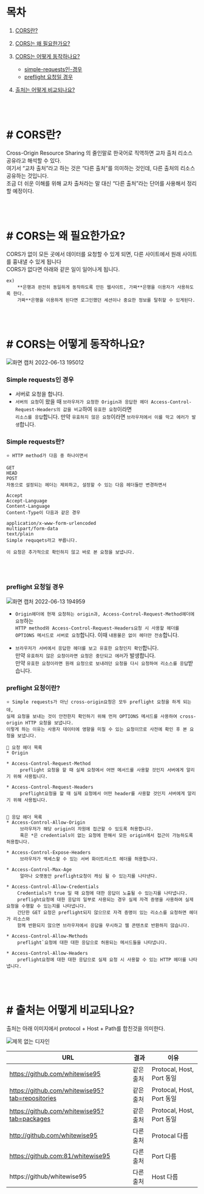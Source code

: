 # 목차  

1) [CORS란?](#-cors란)
2) [CORS는 왜 필요한가요?](#-cors는-왜-필요한가요)
3) [CORS는 어떻게 동작하나요?](#-cors는-어떻게-동작하나요)
     - [simple-requests인-경우](#simple-requests인-경우)
     - [preflight 요청일 경우 ](#preflight-요청일-경우)

4) [출처는 어떻게 비교되나요?](#-출처는-어떻게-비교되나요)



<br>
<br>

# # CORS란?
Cross-Origin Resource Sharing 의 줄인말로 한국어로 직역하면 교차 출처 리소스 공유라고 해석할 수 있다.  
여기서 “교차 출처”라고 하는 것은 “다른 출처”를 의미하는 것인데, 다른 출처의 리소스 공유하는 것입니다.  
조금 더 쉬운 이해를 위해 교차 출처라는 말 대신 “다른 출처”라는 단어를 사용해서 정리 할 예정이다.  


<br>
<br>


# # CORS는 왜 필요한가요?
CORS가 없이 모든 곳에서 데이터를 요청할 수 있게 되면, 다른 사이트에서 원래 사이트를 흉내낼 수 있게 됩니다  
CORS가 없다면 아래와 같은 일이 일어나게 됩니다.  
```
ex) 
    **은행과 완전히 동일하게 동작하도록 만든 웹사이트, 가짜**은행을 이용자가 사용하도록 한다.
    가짜**은행을 이용하게 된다면 로그인했던 세션이나 중요한 정보를 탈취할 수 있게된다.
```


<br>
<br>

# # CORS는 어떻게 동작하나요?

![화면 캡처 2022-06-13 195012](https://user-images.githubusercontent.com/81284265/173338229-b959cead-cc0a-4b05-ac1a-6a4175c5da40.png)  

### Simple requests인 경우
- 서버로 요청을 합니다.
- `서버의 요청`이 왔을 때 `브라우저가 요청한 Origin과 응답한 헤더 Access-Control-Request-Headers의 값을 비교`하여 `유효한 요청`이라면  
`리소스를 응답`합니다. 만약 `유효하지 않은 요청`이라면 `브라우저에서 이를 막고 에러가 발생`합니다.

### Simple requests란?
```
⭐️ HTTP method가 다음 중 하나이면서

GET
HEAD
POST
자동으로 설정되는 헤더는 제외하고, 설정할 수 있는 다음 헤더들만 변경하면서

Accept
Accept-Language
Content-Language
Content-Type이 다음과 같은 경우

application/x-www-form-urlencoded
multipart/form-data
text/plain
Simple requqets라고 부릅니다. 

이 요청은 추가적으로 확인하지 않고 바로 본 요청을 보냅니다.
```


<br>
<br>

### preflight 요청일 경우  

![화면 캡처 2022-06-13 194959](https://user-images.githubusercontent.com/81284265/173338220-4042da41-6410-4574-85b4-0878ddf5b543.png)  

- `Origin헤더에 현재 요청하는 origin과, Access-Control-Request-Method헤더에 요청`하는  
`HTTP method와 Access-Control-Request-Headers요청 시 사용할 헤더를 OPTIONS 메서드로 서버로 요청`합니다. 
이때 `내용물은 없이 헤더만 전송`합니다.  

- `브라우저가 서버에서 응답한 헤더를 보고 유효한 요청인지 확인`합니다.  
만약 `유효하지 않은 요청이라면 요청은 중단되고 에러`가 발생합니다.   
만약 `유효한 요청이라면 원래 요청으로 보내려던 요청을 다시 요청하여 리소스를 응답`받습니다.  

### preflight 요청이란?
```
⭐️ Simple requests가 아닌 cross-origin요청은 모두 preflight 요청을 하게 되는데,
실제 요청을 보내는 것이 안전한지 확인하기 위해 먼저 OPTIONS 메서드를 사용하여 cross-origin HTTP 요청을 보냅니다. 
이렇게 하는 이유는 사용자 데이터에 영향을 미칠 수 있는 요청이므로 사전에 확인 후 본 요청을 보냅니다.

📍 요청 헤더 목록
* Origin

* Access-Control-Request-Method
     preflight 요청을 할 때 실제 요청에서 어떤 메서드를 사용할 것인지 서버에게 알리기 위해 사용됩니다.
     
* Access-Control-Request-Headers
     preflight요청을 할 때 실제 요청에서 어떤 header를 사용할 것인지 서버에게 알리기 위해 사용됩니다.
     
     
📍 응답 헤더 목록
* Access-Control-Allow-Origin
     브라우저가 해당 origin이 자원에 접근할 수 있도록 허용합니다. 
     혹은 *은 credentials이 없는 요청에 한해서 모든 origin에서 접근이 가능하도록 허용합니다.
     
* Access-Control-Expose-Headers
     브라우저가 액세스할 수 있는 서버 화이트리스트 헤더를 허용합니다.
     
* Access-Control-Max-Age
     얼마나 오랫동안 preflight요청이 캐싱 될 수 있는지를 나타낸다.
     
* Access-Control-Allow-Credentials
    Credentials가 true 일 때 요청에 대한 응답이 노출될 수 있는지를 나타냅니다.
    preflight요청에 대한 응답의 일부로 사용되는 경우 실제 자격 증명을 사용하여 실제 요청을 수행할 수 있는지를 나타냅니다.
    간단한 GET 요청은 preflight되지 않으므로 자격 증명이 있는 리소스를 요청하면 헤더가 리소스와 
    함께 반환되지 않으면 브라우저에서 응답을 무시하고 웹 콘텐츠로 반환하지 않습니다.
    
* Access-Control-Allow-Methods
    preflight`요청에 대한 대한 응답으로 허용되는 메서드들을 나타냅니다.
    
* Access-Control-Allow-Headers
    preflight요청에 대한 대한 응답으로 실제 요청 시 사용할 수 있는 HTTP 헤더를 나타냅니다.
```

<br>
<br>


# # 출처는 어떻게 비교되나요?  
출처는 아래 이미지에서 protocol + Host + Path를 합친것을 의미한다. 

![제목 없는 디자인](https://user-images.githubusercontent.com/81284265/173337448-e5fbecea-be0f-419c-a7f6-d2812ae88abb.png)  

| URL                                             | 결과    | 이유                       |
|-------------------------------------------------|-------|--------------------------|
| https://github.com/whitewise95                  | 같은 출처 | Protocal, Host, Port 동일  |
| https://github.com/whitewise95?tab=repositories | 같은 출처 | Protocal, Host, Port 동일  |
| https://github.com/whitewise95?tab=packages     | 같은 출처 | Protocal, Host, Port 동일  |
| http://github.com/whitewise95                   | 다른 출처 | Protocal 다름              |
| https://github.com:81/whitewise95               | 다른 출처 | Port 다름                  |
| https://github/whitewise95                      | 다른 출처 | Host 다름                  |




